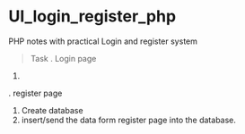 # UI_login_register_php
PHP notes with practical  Login and register system
> Task
. Login page
 1. 
. register page
 1. Create database
 2. insert/send the data form register page into the database.

